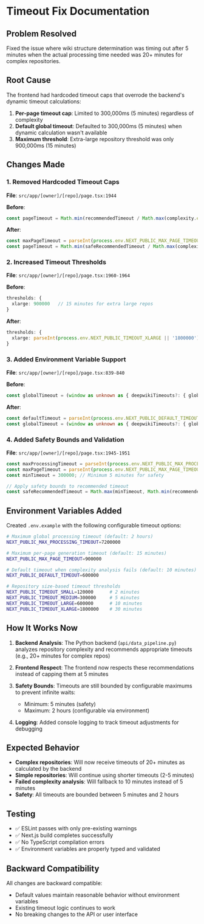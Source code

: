 # Timeout Fix Documentation

## Problem Resolved

Fixed the issue where wiki structure determination was timing out after 5 minutes when the actual processing time needed was 20+ minutes for complex repositories.

## Root Cause

The frontend had hardcoded timeout caps that overrode the backend's dynamic timeout calculations:

1. **Per-page timeout cap**: Limited to 300,000ms (5 minutes) regardless of complexity
2. **Default global timeout**: Defaulted to 300,000ms (5 minutes) when dynamic calculation wasn't available  
3. **Maximum threshold**: Extra-large repository threshold was only 900,000ms (15 minutes)

## Changes Made

### 1. Removed Hardcoded Timeout Caps

**File**: `src/app/[owner]/[repo]/page.tsx:1944`

**Before**:
```typescript
const pageTimeout = Math.min(recommendedTimeout / Math.max(complexity.estimated_files / 10, 1), 300000); // Max 5 minutes per page
```

**After**:
```typescript  
const maxPageTimeout = parseInt(process.env.NEXT_PUBLIC_MAX_PAGE_TIMEOUT || '900000'); // Default 15 minutes
const pageTimeout = Math.min(safeRecommendedTimeout / Math.max(complexity.estimated_files / 10, 1), maxPageTimeout);
```

### 2. Increased Timeout Thresholds

**File**: `src/app/[owner]/[repo]/page.tsx:1960-1964`

**Before**:
```typescript
thresholds: {
  xlarge: 900000   // 15 minutes for extra large repos
}
```

**After**:
```typescript
thresholds: {
  xlarge: parseInt(process.env.NEXT_PUBLIC_TIMEOUT_XLARGE || '1800000') // 30 minutes for extra large repos
}
```

### 3. Added Environment Variable Support

**File**: `src/app/[owner]/[repo]/page.tsx:839-840`

**Before**:
```typescript
const globalTimeout = (window as unknown as { deepwikiTimeouts?: { global?: number } }).deepwikiTimeouts?.global || 300000; // Use dynamic timeout or default 5 minutes
```

**After**:
```typescript
const defaultTimeout = parseInt(process.env.NEXT_PUBLIC_DEFAULT_TIMEOUT || '600000'); // Default 10 minutes
const globalTimeout = (window as unknown as { deepwikiTimeouts?: { global?: number } }).deepwikiTimeouts?.global || defaultTimeout;
```

### 4. Added Safety Bounds and Validation

**File**: `src/app/[owner]/[repo]/page.tsx:1945-1951`

```typescript
const maxProcessingTimeout = parseInt(process.env.NEXT_PUBLIC_MAX_PROCESSING_TIMEOUT || '7200000'); // Default 2 hours max
const maxPageTimeout = parseInt(process.env.NEXT_PUBLIC_MAX_PAGE_TIMEOUT || '900000'); // Default 15 minutes
const minTimeout = 300000; // Minimum 5 minutes for safety

// Apply safety bounds to recommended timeout
const safeRecommendedTimeout = Math.max(minTimeout, Math.min(recommendedTimeout, maxProcessingTimeout));
```

## Environment Variables Added

Created `.env.example` with the following configurable timeout options:

```bash
# Maximum global processing timeout (default: 2 hours)
NEXT_PUBLIC_MAX_PROCESSING_TIMEOUT=7200000

# Maximum per-page generation timeout (default: 15 minutes)  
NEXT_PUBLIC_MAX_PAGE_TIMEOUT=900000

# Default timeout when complexity analysis fails (default: 10 minutes)
NEXT_PUBLIC_DEFAULT_TIMEOUT=600000

# Repository size-based timeout thresholds
NEXT_PUBLIC_TIMEOUT_SMALL=120000      # 2 minutes
NEXT_PUBLIC_TIMEOUT_MEDIUM=300000     # 5 minutes
NEXT_PUBLIC_TIMEOUT_LARGE=600000      # 10 minutes
NEXT_PUBLIC_TIMEOUT_XLARGE=1800000    # 30 minutes
```

## How It Works Now

1. **Backend Analysis**: The Python backend (`api/data_pipeline.py`) analyzes repository complexity and recommends appropriate timeouts (e.g., 20+ minutes for complex repos)

2. **Frontend Respect**: The frontend now respects these recommendations instead of capping them at 5 minutes

3. **Safety Bounds**: Timeouts are still bounded by configurable maximums to prevent infinite waits:
   - Minimum: 5 minutes (safety)
   - Maximum: 2 hours (configurable via environment)

4. **Logging**: Added console logging to track timeout adjustments for debugging

## Expected Behavior

- **Complex repositories**: Will now receive timeouts of 20+ minutes as calculated by the backend
- **Simple repositories**: Will continue using shorter timeouts (2-5 minutes) 
- **Failed complexity analysis**: Will fallback to 10 minutes instead of 5 minutes
- **Safety**: All timeouts are bounded between 5 minutes and 2 hours

## Testing

- ✅ ESLint passes with only pre-existing warnings
- ✅ Next.js build completes successfully
- ✅ No TypeScript compilation errors
- ✅ Environment variables are properly typed and validated

## Backward Compatibility

All changes are backward compatible:
- Default values maintain reasonable behavior without environment variables
- Existing timeout logic continues to work
- No breaking changes to the API or user interface